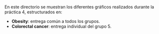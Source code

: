 En este directorio se muestran los diferentes gráficos realizados durante la práctica 4, estructurados en:
- **Obesity**: entrega común a todos los grupos.
- **Colorectal cancer**: entrega individual del grupo 5.
